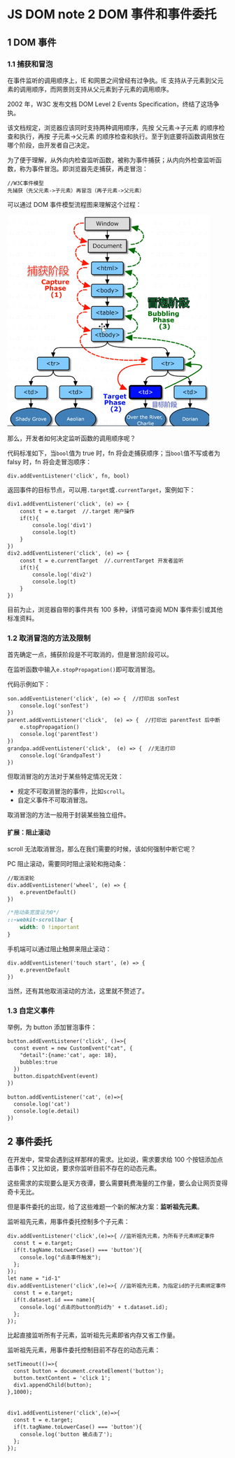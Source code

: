 ﻿# JS DOM note 2 DOM 事件和事件委托

## 1 DOM 事件

### 1.1 捕获和冒泡

在事件监听的调用顺序上，IE 和网景之间曾经有过争执。IE 支持从子元素到父元素的调用顺序，而网景则支持从父元素到子元素的调用顺序。

2002 年，W3C 发布文档 DOM Level 2 Events Specification，终结了这场争执。

该文档规定，浏览器应该同时支持两种调用顺序，先按 父元素->子元素 的顺序检查和执行，再按 子元素->父元素 的顺序检查和执行。至于到底要将函数调用放在哪个阶段，由开发者自己决定。

为了便于理解，从外向内检查监听函数，被称为事件捕获；从内向外检查监听函数，称为事件冒泡。即浏览器先走捕获，再走冒泡：

```JS
//W3C事件模型
先捕获（先父元素->子元素）再冒泡（再子元素->父元素）
```

可以通过 DOM 事件模型流程图来理解这个过程：

![image](BlogDemo_Image/JS_DNote2_1.png)

那么，开发者如何决定监听函数的调用顺序呢？

代码标准如下，当`bool`值为 true 时，fn 将会走捕获顺序；当`bool`值不写或者为 falsy 时，fn 将会走冒泡顺序：

```JS
div.addEventListener('click', fn, bool)
```

返回事件的目标节点，可以用`.target`或`.currentTarget`，案例如下：

```JS
div1.addEventListener('click', (e) => {
    const t = e.target  //.target 用户操作
    if(t){
        console.log('div1')
        console.log(t)
    }
})
div2.addEventListener('click', (e) => {
    const t = e.currentTarget  //.currentTarget 开发者监听
    if(t){
        console.log('div2')
        console.log(t)
    }
})
```

目前为止，浏览器自带的事件共有 100 多种，详情可查阅 MDN 事件索引或其他标准资料。

### 1.2 取消冒泡的方法及限制

首先确定一点，捕获阶段是不可取消的，但是冒泡阶段可以。

在监听函数中输入`e.stopPropagation()`即可取消冒泡。

代码示例如下：

```JS
son.addEventListener('click', (e) => {  //打印出 sonTest
    console.log('sonTest')
})
parent.addEventListener('click',  (e) => {  //打印出 parentTest 后中断
    e.stopPropagation()
    console.log('parentTest')
})
grandpa.addEventListener('click',  (e) => {  //无法打印
    console.log('GrandpaTest')
})
```

但取消冒泡的方法对于某些特定情况无效：

- 规定不可取消冒泡的事件，比如`scroll`。
- 自定义事件不可取消冒泡。

取消冒泡的方法一般用于封装某些独立组件。

#### 扩展：阻止滚动

scroll 无法取消冒泡，那么在我们需要的时候，该如何强制中断它呢？

PC 阻止滚动，需要同时阻止滚轮和拖动条：

```JS
//取消滚轮
div.addEventListener('wheel', (e) => {
    e.preventDefault()
})
```

```CSS
/*拖动条宽度设为0*/
::-webkit-scrollbar {
    width: 0 !important
}
```

手机端可以通过阻止触屏来阻止滚动：

```JS
div.addEventListener('touch start', (e) => {
    e.preventDefault
})
```

当然，还有其他取消滚动的方法，这里就不赘述了。

### 1.3 自定义事件

举例，为 button 添加冒泡事件：

```JS
button.addEventListener('click', ()=>{
  const event = new CustomEvent("cat", {
    "detail":{name:'cat', age: 18},
    bubbles:true
  })
  button.dispatchEvent(event)
})

button.addEventListener('cat', (e)=>{
  console.log('cat')
  console.log(e.detail)
})
```

## 2 事件委托

在开发中，常常会遇到这样那样的需求。比如说，需求要求给 100 个按钮添加点击事件；又比如说，要求你监听目前不存在的动态元素。

这些需求的实现要么是天方夜谭，要么需要耗费海量的工作量，要么会让网页变得奇卡无比。

但是事件委托的出现，给了这些难题一个新的解决方案：**监听祖先元素**。

监听祖先元素，用事件委托控制多个子元素：

```JS
div.addEventListener('click',(e)=>{ //监听祖先元素，为所有子元素绑定事件
  const t = e.target;
  if(t.tagName.toLowerCase() === 'button'){
    console.log("点击事件触发");
  };
});
let name = "id-1"
div.addEventListener('click',(e)=>{ //监听祖先元素，为指定id的子元素绑定事件
  const t = e.target;
  if(t.dataset.id === name){
    console.log('点击的button的id为' + t.dataset.id);
  };
});
```

比起直接监听所有子元素，监听祖先元素即省内存又省工作量。

监听祖先元素，用事件委托控制目前不存在的动态元素：

```JS
setTimeout(()=>{
  const button = document.createElement('button');
  button.textContent = 'click 1';
  div1.appendChild(button);
},1000);


div1.addEventListener('click',(e)=>{
  const t = e.target;
  if(t.tagName.toLowerCase() === 'button'){
    console.log('button 被点击了');
  };
});
```
